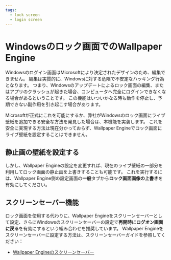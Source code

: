 ```yaml
---
tags:
  - lock screen
  - login screen
---
```


# Windowsのロック画面でのWallpaper Engine

Windowsのログイン画面はMicrosoftにより決定されたデザインのため、編集できません。 編集は実質的に、Windowsに対する危険で不安定なハッキング行為となります。 つまり、Windowsのアップデートによるロック画面の編集、またはアプリのクラッシュが起きた場合、コンピュータへ完全にログインできなくなる場合があるということです。 この機能はいついかなる時も動作を停止し、予期できない副作用を引き起こす場合があります。

Microsoftが正式にこれを可能にするか、弊社がWindowsのロック画面にライブ壁紙を追加できる安全な方法を発見した場合は、本機能を実装します。 これを安全に実現する方法は現在分かっておらず、Wallpaper Engineでロック画面にライブ壁紙を設定することはできません。

## 静止画の壁紙を設定する

しかし、Wallpaper Engineの設定を変更すれば、現在のライブ壁紙の一部分を利用してロック画面の静止画を上書きすることも可能です。 これを実行するには、Wallpaper Engine側の設定画面の**一般**タブから**ロック画面画像の上書き**を有効にしてください。

## スクリーンセーバー機能

ロック画面を使用する代わりに、Wallpaper Engineをスクリーンセーバーとして設定、さらにWindowsのスクリーンセーバーの設定で**再開時にログオン画面に戻る**を有効にするという組み合わせを推奨しています。 Wallpaper Engineをスクリーンセーバーに設定する方法は、スクリーンセーバーガイドを参照してください：

* [Wallpaper Engineのスクリーンセーバー](/functionality/screensaver.html)